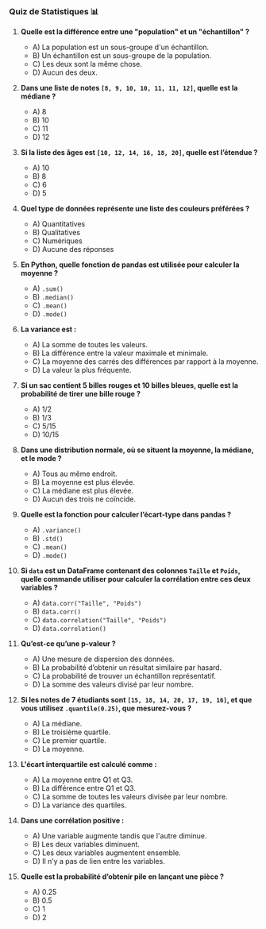 ### Quiz de Statistiques 📊

1. **Quelle est la différence entre une "population" et un "échantillon" ?**
   - A) La population est un sous-groupe d'un échantillon.
   - B) Un échantillon est un sous-groupe de la population.
   - C) Les deux sont la même chose.
   - D) Aucun des deux.

2. **Dans une liste de notes `[8, 9, 10, 10, 11, 11, 12]`, quelle est la médiane ?**
   - A) 8
   - B) 10
   - C) 11
   - D) 12

3. **Si la liste des âges est `[10, 12, 14, 16, 18, 20]`, quelle est l’étendue ?**
   - A) 10
   - B) 8
   - C) 6
   - D) 5

4. **Quel type de données représente une liste des couleurs préférées ?**
   - A) Quantitatives
   - B) Qualitatives
   - C) Numériques
   - D) Aucune des réponses

5. **En Python, quelle fonction de pandas est utilisée pour calculer la moyenne ?**
   - A) `.sum()`
   - B) `.median()`
   - C) `.mean()`
   - D) `.mode()`

6. **La variance est :**
   - A) La somme de toutes les valeurs.
   - B) La différence entre la valeur maximale et minimale.
   - C) La moyenne des carrés des différences par rapport à la moyenne.
   - D) La valeur la plus fréquente.

7. **Si un sac contient 5 billes rouges et 10 billes bleues, quelle est la probabilité de tirer une bille rouge ?**
   - A) 1/2
   - B) 1/3
   - C) 5/15
   - D) 10/15

8. **Dans une distribution normale, où se situent la moyenne, la médiane, et le mode ?**
   - A) Tous au même endroit.
   - B) La moyenne est plus élevée.
   - C) La médiane est plus élevée.
   - D) Aucun des trois ne coïncide.

9. **Quelle est la fonction pour calculer l’écart-type dans pandas ?**
   - A) `.variance()`
   - B) `.std()`
   - C) `.mean()`
   - D) `.mode()`

10. **Si `data` est un DataFrame contenant des colonnes `Taille` et `Poids`, quelle commande utiliser pour calculer la corrélation entre ces deux variables ?**
    - A) `data.corr("Taille", "Poids")`
    - B) `data.corr()`
    - C) `data.correlation("Taille", "Poids")`
    - D) `data.correlation()`

11. **Qu’est-ce qu’une p-valeur ?**
    - A) Une mesure de dispersion des données.
    - B) La probabilité d’obtenir un résultat similaire par hasard.
    - C) La probabilité de trouver un échantillon représentatif.
    - D) La somme des valeurs divisé par leur nombre.

12. **Si les notes de 7 étudiants sont `[15, 18, 14, 20, 17, 19, 16]`, et que vous utilisez `.quantile(0.25)`, que mesurez-vous ?**
    - A) La médiane.
    - B) Le troisième quartile.
    - C) Le premier quartile.
    - D) La moyenne.

13. **L'écart interquartile est calculé comme :**
    - A) La moyenne entre Q1 et Q3.
    - B) La différence entre Q1 et Q3.
    - C) La somme de toutes les valeurs divisée par leur nombre.
    - D) La variance des quartiles.

14. **Dans une corrélation positive :**
    - A) Une variable augmente tandis que l'autre diminue.
    - B) Les deux variables diminuent.
    - C) Les deux variables augmentent ensemble.
    - D) Il n’y a pas de lien entre les variables.

15. **Quelle est la probabilité d’obtenir pile en lançant une pièce ?**
    - A) 0.25
    - B) 0.5
    - C) 1
    - D) 2
